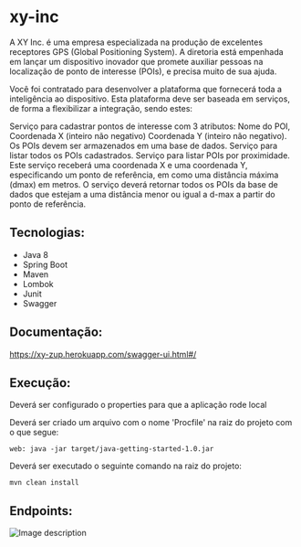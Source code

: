 # xy-inc

A XY Inc. é uma empresa especializada na produção de excelentes receptores GPS (Global Positioning System). A diretoria está empenhada em lançar um dispositivo inovador que
promete auxiliar pessoas na localização de ponto de interesse (POIs), e precisa muito de sua ajuda.

Você foi contratado para desenvolver a plataforma que fornecerá toda a inteligência ao dispositivo. Esta plataforma deve ser baseada em serviços, de forma a flexibilizar a integração, sendo
estes:

Serviço para cadastrar pontos de interesse com 3 atributos: Nome do POI, Coordenada X (inteiro não negativo) Coordenada Y (inteiro não negativo). Os POIs devem ser armazenados em uma base de dados.
Serviço para listar todos os POIs cadastrados.
Serviço para listar POIs por proximidade. Este serviço receberá uma coordenada X e uma coordenada Y, especificando um ponto de referência, em como uma distância máxima (dmax) em metros. O serviço deverá retornar todos os POIs da base de dados que estejam a uma distância
menor ou igual a d-max a partir do ponto de referência.

## Tecnologias:

* Java 8
* Spring Boot
* Maven
* Lombok
* Junit
* Swagger

## Documentação:
https://xy-zup.herokuapp.com/swagger-ui.html#/

## Execução:
Deverá ser configurado o properties para que a aplicação rode local

Deverá ser criado um arquivo com o nome 'Procfile' na raiz do projeto com o que segue:
```
web: java -jar target/java-getting-started-1.0.jar
```
Deverá ser executado o seguinte comando na raiz do projeto:
```
mvn clean install
```

## Endpoints:

![Image description](https://i.ibb.co/HBKgwCn/2019-12-09-00h01-28.png)
